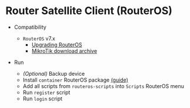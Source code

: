 # Router Satellite Client (RouterOS)

- Compatibility
  - `RouterOS` v7.x
    - [Upgrading RouterOS](https://wiki.mikrotik.com/wiki/Manual:Upgrading_RouterOS)
    - [MikroTik download archive](https://mikrotik.com/download/archive)

- Run
  - _(Optional)_ Backup device
  - Install `container` RouterOS package [(guide)](https://systemzone.net/how-to-install-extra-packages-in-mikrotik/)
  - Add all scripts from `routeros-scripts` into `Scripts` RouterOS menu
  - Run `register` script
  - Run `login` script
